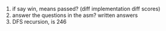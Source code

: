 1. if say win, means passed? (diff implementation diff scores)
1. answer the questions in the asm? written answers
1. DFS recursion, is 246